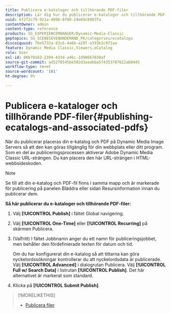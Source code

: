 ```yaml
---
title: Publicera e-kataloger och tillhörande PDF-filer
description: Lär dig hur du publicerar e-kataloger och tillhörande PDF-filer från Adobe Dynamic Media Classic.
uuid: 6f2f2c79-921a-4096-8f80-24e69c8983fa
contentOwner: admin
content-type: reference
products: SG_EXPERIENCEMANAGER/Dynamic-Media-Classic
geptopics: SG_SCENESEVENONDEMAND_PK/categories/ecatalogs
discoiquuid: 76e5732a-83c6-4e6b-a29f-a393b1c971aa
feature: Dynamic Media Classic,Viewers,eCatalog
role: User
exl-id: 00b70162-2394-433d-a46c-1d90667030af
source-git-commit: ad5270545be502d3aaabba574353787622ab0445
workflow-type: tm+mt
source-wordcount: '181'
ht-degree: 0%

---
```


# Publicera e-kataloger och tillhörande PDF-filer{#publishing-ecatalogs-and-associated-pdfs}

När du publicerar placeras din e-katalog och PDF på Dynamic Media Image Servers så att den kan göras tillgänglig för din webbplats eller ditt program. Som en del av publiceringsprocessen aktiverar Adobe Dynamic Media Classic URL-strängen. Du kan placera den här URL-strängen i HTML-webbsideskoden.

>[!NOTE]
>
>Se till att din e-katalog och PDF-fil finns i samma mapp och är markerade för publicering på panelen Bläddra eller sidan Resursinformation innan du publicerar dem.

**Så här publicerar du e-kataloger och tillhörande PDF-filer:**

1. Välj **[!UICONTROL Publish]** i fältet Global navigering.
1. Välj **[!UICONTROL One-Time]** eller **[!UICONTROL Recurring]** på skärmen Publicera.
1. (Valfritt) I fältet Jobbnamn anger du ett namn för publiceringsjobbet, men behåller den fördefinierade texten för datum och tid.

   Om du har konfigurerat din e-katalog så att tittarna kan göra nyckelordssökningar kontrollerar du att nyckelordsdata är publicerade. Välj **[!UICONTROL Advanced]** i dialogrutan Publicera. Välj **[!UICONTROL Full w/ Search Data]** i listrutan **[!UICONTROL Publish]**. Det här alternativet är markerat som standard.

1. Klicka på **[!UICONTROL Submit Publish]**.

>[!MORELIKETHIS]
>
>* [Publicera filer](publishing-files.md)

